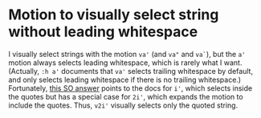# Motion to visually select string without leading whitespace

I visually select strings with the motion `va'` (and `va"` and `` va` ``), but the `a'` motion always selects leading whitespace, which is rarely what I want.
(Actually, `:h a'` documents that `va'` selects trailing whitespace by default, and only selects leading whitespace if there is no trailing whitespace.)
Fortunately, [this SO answer](https://vi.stackexchange.com/a/6144) points to the docs for `i'`, which selects inside the quotes but has a special case for `2i'`, which expands the motion to include the quotes.
Thus, `v2i'` visually selects only the quoted string.
